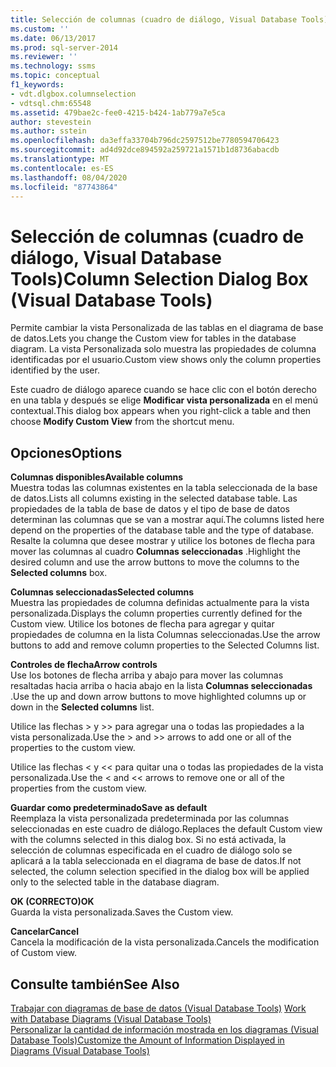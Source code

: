 ```yaml
---
title: Selección de columnas (cuadro de diálogo, Visual Database Tools) | Microsoft Docs
ms.custom: ''
ms.date: 06/13/2017
ms.prod: sql-server-2014
ms.reviewer: ''
ms.technology: ssms
ms.topic: conceptual
f1_keywords:
- vdt.dlgbox.columnselection
- vdtsql.chm:65548
ms.assetid: 479bae2c-fee0-4215-b424-1ab779a7e5ca
author: stevestein
ms.author: sstein
ms.openlocfilehash: da3effa33704b796dc2597512be7780594706423
ms.sourcegitcommit: ad4d92dce894592a259721a1571b1d8736abacdb
ms.translationtype: MT
ms.contentlocale: es-ES
ms.lasthandoff: 08/04/2020
ms.locfileid: "87743864"
---
```

# <a name="column-selection-dialog-box-visual-database-tools"></a><span data-ttu-id="be1d5-102">Selección de columnas (cuadro de diálogo, Visual Database Tools)</span><span class="sxs-lookup"><span data-stu-id="be1d5-102">Column Selection Dialog Box (Visual Database Tools)</span></span>
  <span data-ttu-id="be1d5-103">Permite cambiar la vista Personalizada de las tablas en el diagrama de base de datos.</span><span class="sxs-lookup"><span data-stu-id="be1d5-103">Lets you change the Custom view for tables in the database diagram.</span></span> <span data-ttu-id="be1d5-104">La vista Personalizada solo muestra las propiedades de columna identificadas por el usuario.</span><span class="sxs-lookup"><span data-stu-id="be1d5-104">Custom view shows only the column properties identified by the user.</span></span>  
  
 <span data-ttu-id="be1d5-105">Este cuadro de diálogo aparece cuando se hace clic con el botón derecho en una tabla y después se elige **Modificar vista personalizada** en el menú contextual.</span><span class="sxs-lookup"><span data-stu-id="be1d5-105">This dialog box appears when you right-click a table and then choose **Modify Custom View** from the shortcut menu.</span></span>  
  
## <a name="options"></a><span data-ttu-id="be1d5-106">Opciones</span><span class="sxs-lookup"><span data-stu-id="be1d5-106">Options</span></span>  
 <span data-ttu-id="be1d5-107">**Columnas disponibles**</span><span class="sxs-lookup"><span data-stu-id="be1d5-107">**Available columns**</span></span>  
 <span data-ttu-id="be1d5-108">Muestra todas las columnas existentes en la tabla seleccionada de la base de datos.</span><span class="sxs-lookup"><span data-stu-id="be1d5-108">Lists all columns existing in the selected database table.</span></span> <span data-ttu-id="be1d5-109">Las propiedades de la tabla de base de datos y el tipo de base de datos determinan las columnas que se van a mostrar aquí.</span><span class="sxs-lookup"><span data-stu-id="be1d5-109">The columns listed here depend on the properties of the database table and the type of database.</span></span> <span data-ttu-id="be1d5-110">Resalte la columna que desee mostrar y utilice los botones de flecha para mover las columnas al cuadro **Columnas seleccionadas** .</span><span class="sxs-lookup"><span data-stu-id="be1d5-110">Highlight the desired column and use the arrow buttons to move the columns to the **Selected columns** box.</span></span>  
  
 <span data-ttu-id="be1d5-111">**Columnas seleccionadas**</span><span class="sxs-lookup"><span data-stu-id="be1d5-111">**Selected columns**</span></span>  
 <span data-ttu-id="be1d5-112">Muestra las propiedades de columna definidas actualmente para la vista personalizada.</span><span class="sxs-lookup"><span data-stu-id="be1d5-112">Displays the column properties currently defined for the Custom view.</span></span> <span data-ttu-id="be1d5-113">Utilice los botones de flecha para agregar y quitar propiedades de columna en la lista Columnas seleccionadas.</span><span class="sxs-lookup"><span data-stu-id="be1d5-113">Use the arrow buttons to add and remove column properties to the Selected Columns list.</span></span>  
  
 <span data-ttu-id="be1d5-114">**Controles de flecha**</span><span class="sxs-lookup"><span data-stu-id="be1d5-114">**Arrow controls**</span></span>  
 <span data-ttu-id="be1d5-115">Use los botones de flecha arriba y abajo para mover las columnas resaltadas hacia arriba o hacia abajo en la lista **Columnas seleccionadas** .</span><span class="sxs-lookup"><span data-stu-id="be1d5-115">Use the up and down arrow buttons to move highlighted columns up or down in the **Selected columns** list.</span></span>  
  
 <span data-ttu-id="be1d5-116">Utilice las flechas > y >> para agregar una o todas las propiedades a la vista personalizada.</span><span class="sxs-lookup"><span data-stu-id="be1d5-116">Use the > and >> arrows to add one or all of the properties to the custom view.</span></span>  
  
 <span data-ttu-id="be1d5-117">Utilice las flechas < y << para quitar una o todas las propiedades de la vista personalizada.</span><span class="sxs-lookup"><span data-stu-id="be1d5-117">Use the < and << arrows to remove one or all of the properties from the custom view.</span></span>  
  
 <span data-ttu-id="be1d5-118">**Guardar como predeterminado**</span><span class="sxs-lookup"><span data-stu-id="be1d5-118">**Save as default**</span></span>  
 <span data-ttu-id="be1d5-119">Reemplaza la vista personalizada predeterminada por las columnas seleccionadas en este cuadro de diálogo.</span><span class="sxs-lookup"><span data-stu-id="be1d5-119">Replaces the default Custom view with the columns selected in this dialog box.</span></span> <span data-ttu-id="be1d5-120">Si no está activada, la selección de columnas especificada en el cuadro de diálogo solo se aplicará a la tabla seleccionada en el diagrama de base de datos.</span><span class="sxs-lookup"><span data-stu-id="be1d5-120">If not selected, the column selection specified in the dialog box will be applied only to the selected table in the database diagram.</span></span>  
  
 <span data-ttu-id="be1d5-121">**OK (CORRECTO)**</span><span class="sxs-lookup"><span data-stu-id="be1d5-121">**OK**</span></span>  
 <span data-ttu-id="be1d5-122">Guarda la vista personalizada.</span><span class="sxs-lookup"><span data-stu-id="be1d5-122">Saves the Custom view.</span></span>  
  
 <span data-ttu-id="be1d5-123">**Cancelar**</span><span class="sxs-lookup"><span data-stu-id="be1d5-123">**Cancel**</span></span>  
 <span data-ttu-id="be1d5-124">Cancela la modificación de la vista personalizada.</span><span class="sxs-lookup"><span data-stu-id="be1d5-124">Cancels the modification of Custom view.</span></span>  
  
## <a name="see-also"></a><span data-ttu-id="be1d5-125">Consulte también</span><span class="sxs-lookup"><span data-stu-id="be1d5-125">See Also</span></span>  
 <span data-ttu-id="be1d5-126">[Trabajar con diagramas de base de datos &#40;Visual Database Tools&#41;](visual-database-tools.md) </span><span class="sxs-lookup"><span data-stu-id="be1d5-126">[Work with Database Diagrams &#40;Visual Database Tools&#41;](visual-database-tools.md) </span></span>  
 [<span data-ttu-id="be1d5-127">Personalizar la cantidad de información mostrada en los diagramas &#40;Visual Database Tools&#41;</span><span class="sxs-lookup"><span data-stu-id="be1d5-127">Customize the Amount of Information Displayed in Diagrams &#40;Visual Database Tools&#41;</span></span>](customize-the-amount-of-information-displayed-in-diagrams-visual-database-tools.md)  
  
  
